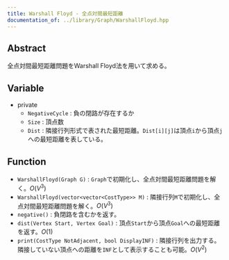 ```yaml
---
title: Warshall Floyd - 全点対間最短距離
documentation_of: ../library/Graph/WarshallFloyd.hpp
---
```


<script type="text/javascript" async src="https://cdnjs.cloudflare.com/ajax/libs/mathjax/2.7.7/MathJax.js?config=TeX-MML-AM_CHTML">
</script>
<script type="text/x-mathjax-config">
 MathJax.Hub.Config({
 tex2jax: {
 inlineMath: [['$', '$'] ],
 displayMath: [ ['$$','$$'], ["\\[","\\]"] ]
 }
 });
</script>

## Abstract

全点対間最短距離問題をWarshall Floyd法を用いて求める。

## Variable

- private
    - `NegativeCycle` : 負の閉路が存在するか
    - `Size` : 頂点数
    - `Dist` : 隣接行列形式で表された最短距離。`Dist[i][j]`は頂点`i`から頂点`j`への最短距離を表している。

## Function

- `WarshallFloyd(Graph G)` : `Graph`で初期化し、全点対間最短距離問題を解く。$O(V^3)$
- `WarshallFloyd(vector<vector<CostType>> M)` : 隣接行列`M`で初期化し、全点対間最短距離問題を解く。$O(V^3)$
- `negative()` : 負閉路を含むかを返す。
- `dist(Vertex Start, Vertex Goal)` : 頂点`Start`から頂点`Goal`への最短距離を返す。$O(1)$
- `print(CostType NotAdjacent, bool DisplayINF)` : 隣接行列を出力する。隣接していない頂点への距離を`INF`として表示することも可能。$O(V^2)$
